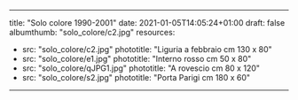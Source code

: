 
---
title: "Solo colore 1990-2001"
date: 2021-01-05T14:05:24+01:00
draft: false
albumthumb: "solo_colore/c2.jpg"
resources:
- src: "solo_colore/c2.jpg"
  phototitle: "Liguria a febbraio cm 130 x 80"
- src: "solo_colore/e1.jpg"
  phototitle: "Interno rosso cm 50 x 80"
- src: "solo_colore/qJPG1.jpg"
  phototitle: "A rovescio  cm 80 x 120"
- src: "solo_colore/s2.jpg"
  phototitle: "Porta  Parigi cm 180 x 60"
---
